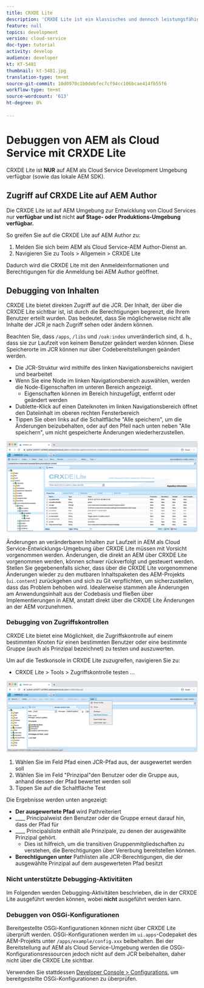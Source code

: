 ```yaml
---
title: CRXDE Lite
description: 'CRXDE Lite ist ein klassisches und dennoch leistungsfähiges Tool zum Debugging von AEM als Cloud Service Developer-Umgebung. CRXDE Lite bietet eine Reihe von Funktionen, die das Debugging von der Überprüfung aller Ressourcen und Eigenschaften, der Manipulation der veränderlichen Teile der JCR und der Überprüfung der Berechtigungen unterstützen. '
feature: null
topics: development
version: cloud-service
doc-type: tutorial
activity: develop
audience: developer
kt: KT-5481
thumbnail: kt-5481.jpg
translation-type: tm+mt
source-git-commit: 10d0970c1b0debfec7cf94cc106bcae414fb55f6
workflow-type: tm+mt
source-wordcount: '613'
ht-degree: 0%

---
```



# Debuggen von AEM als Cloud Service mit CRXDE Lite

CRXDE Lite ist __NUR__ auf AEM als Cloud Service Development Umgebung verfügbar (sowie das lokale AEM SDK).

## Zugriff auf CRXDE Lite auf AEM Author

Die CRXDE Lite ist auf AEM Umgebung zur Entwicklung von Cloud Services nur __verfügbar und ist__ nicht __auf Stage- oder Produktions-Umgebung verfügbar.__

So greifen Sie auf die CRXDE Lite auf AEM Author zu:

1. Melden Sie sich beim AEM als Cloud Service-AEM Author-Dienst an.
1. Navigieren Sie zu Tools > Allgemein > CRXDE Lite

Dadurch wird die CRXDE Lite mit den Anmeldeinformationen und Berechtigungen für die Anmeldung bei AEM Author geöffnet.

## Debugging von Inhalten

CRXDE Lite bietet direkten Zugriff auf die JCR. Der Inhalt, der über die CRXDE Lite sichtbar ist, ist durch die Berechtigungen begrenzt, die Ihrem Benutzer erteilt wurden. Das bedeutet, dass Sie möglicherweise nicht alle Inhalte der JCR je nach Zugriff sehen oder ändern können.

Beachten Sie, dass `/apps`, `/libs` und `/oak:index` unveränderlich sind, d. h., dass sie zur Laufzeit von keinem Benutzer geändert werden können. Diese Speicherorte im JCR können nur über Codebereitstellungen geändert werden.

+ Die JCR-Struktur wird mithilfe des linken Navigationsbereichs navigiert und bearbeitet
+ Wenn Sie eine Node im linken Navigationsbereich auswählen, werden die Node-Eigenschaften im unteren Bereich angezeigt.
   + Eigenschaften können im Bereich hinzugefügt, entfernt oder geändert werden
+ Dublette-Klick auf einen Dateiknoten im linken Navigationsbereich öffnet den Dateiinhalt im oberen rechten Fensterbereich
+ Tippen Sie oben links auf die Schaltfläche &quot;Alle speichern&quot;, um die Änderungen beizubehalten, oder auf den Pfeil nach unten neben &quot;Alle speichern&quot;, um nicht gespeicherte Änderungen wiederherzustellen.

![CRXDE Lite - Debugging von Inhalten](./assets/crxde-lite/debugging-content.png)

Änderungen an veränderbaren Inhalten zur Laufzeit in AEM als Cloud Service-Entwicklungs-Umgebung über CRXDE Lite müssen mit Vorsicht vorgenommen werden.
Änderungen, die direkt an AEM über CRXDE Lite vorgenommen werden, können schwer rückverfolgt und gesteuert werden. Stellen Sie gegebenenfalls sicher, dass über die CRXDE Lite vorgenommene Änderungen wieder zu den mutbaren Inhaltspaketen des AEM-Projekts (`ui.content`) zurückgehen und sich zu Git verpflichten, um sicherzustellen, dass das Problem behoben wird. Idealerweise stammen alle Änderungen am Anwendungsinhalt aus der Codebasis und fließen über Implementierungen in AEM, anstatt direkt über die CRXDE Lite Änderungen an der AEM vorzunehmen.

### Debugging von Zugriffskontrollen

CRXDE Lite bietet eine Möglichkeit, die Zugriffskontrolle auf einem bestimmten Knoten für einen bestimmten Benutzer oder eine bestimmte Gruppe (auch als Prinzipal bezeichnet) zu testen und auszuwerten.

Um auf die Testkonsole in CRXDE Lite zuzugreifen, navigieren Sie zu:

+ CRXDE Lite > Tools > Zugriffskontrolle testen ...

![CRXDE Lite - Zugriffskontrolle testen](./assets/crxde-lite/permissions__test-access-control.png)

1. Wählen Sie im Feld Pfad einen JCR-Pfad aus, der ausgewertet werden soll
1. Wählen Sie im Feld &quot;Prinzipal&quot;den Benutzer oder die Gruppe aus, anhand dessen der Pfad bewertet werden soll
1. Tippen Sie auf die Schaltfläche Test

Die Ergebnisse werden unten angezeigt:

+ __Der ausgewertete Pfad__ wird Pathreiteriert
+ ____ Principalweist den Benutzer oder die Gruppe erneut darauf hin, dass der Pfad für
+ ____ Principalsliste enthält alle Prinzipale, zu denen der ausgewählte Prinzipal gehört.
   + Dies ist hilfreich, um die transitiven Gruppenmitgliedschaften zu verstehen, die Berechtigungen über Vererbung bereitstellen können.
+ __Berechtigungen unter__ Pathlisten alle JCR-Berechtigungen, die der ausgewählte Prinzipal auf dem ausgewerteten Pfad besitzt

### Nicht unterstützte Debugging-Aktivitäten

Im Folgenden werden Debugging-Aktivitäten beschrieben, die in der CRXDE Lite ausgeführt werden können, wobei __nicht__ ausgeführt werden kann.

### Debuggen von OSGi-Konfigurationen

Bereitgestellte OSGi-Konfigurationen können nicht über CRXDE Lite überprüft werden. OSGi-Konfigurationen werden im `ui.apps`-Codepaket des AEM-Projekts unter `/apps/example/config.xxx` beibehalten. Bei der Bereitstellung auf AEM als Cloud Service-Umgebung werden die OSGi-Konfigurationsressourcen jedoch nicht auf dem JCR beibehalten, daher nicht über die CRXDE Lite sichtbar.

Verwenden Sie stattdessen [Developer Console > Configurations](./developer-console.md#configurations), um bereitgestellte OSGi-Konfigurationen zu überprüfen.

